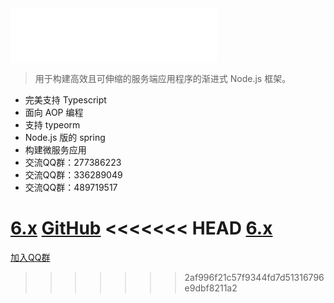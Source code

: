 


 <embed src="_media/icon.svg" width="330" height="88" type="image/svg+xml" />

> 用于构建高效且可伸缩的服务端应用程序的渐进式 Node.js 框架。

- 完美支持 Typescript 
- 面向 AOP 编程 
- 支持 typeorm
- Node.js 版的 spring
- 构建微服务应用
- 交流QQ群：277386223
- 交流QQ群：336289049
- 交流QQ群：489719517

[6.x](/6/firststeps.md)
[GitHub](https://github.com/nestjs/nest)
<<<<<<< HEAD
[6.x](/6/firststeps.md)
=======
[加入QQ群](https://jq.qq.com/?_wv=1027&k=5uaXPHc)
>>>>>>> 2af996f21c57f9344fd7d51316796e9dbf8211a2
